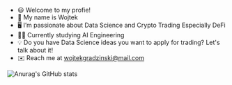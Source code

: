 - 😃 Welcome to my profie!
- 👋 My name is Wojtek
- 🖥️ I’m passionate about Data Science and Crypto Trading Especially DeFi
- 👨‍🎓 Currently studying AI Engineering
- 💡 Do you have Data Science ideas you want to apply for trading? Let's talk about it!
- ✉️ Reach me at wojtekgradzinski@mail.com 

![Anurag's GitHub stats](https://github-readme-stats.vercel.app/api?username=wojtekgradzinski&show_icons=true&theme=radical)
